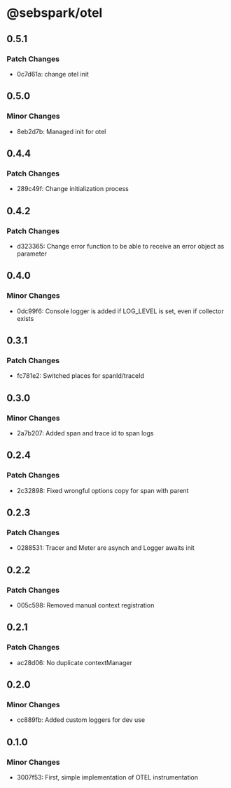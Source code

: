 # @sebspark/otel

## 0.5.1

### Patch Changes

- 0c7d61a: change otel init

## 0.5.0

### Minor Changes

- 8eb2d7b: Managed init for otel

## 0.4.4

### Patch Changes

- 289c49f: Change initialization process

## 0.4.2

### Patch Changes

- d323365: Change error function to be able to receive an error object as parameter

## 0.4.0

### Minor Changes

- 0dc99f6: Console logger is added if LOG_LEVEL is set, even if collector exists

## 0.3.1

### Patch Changes

- fc781e2: Switched places for spanId/traceId

## 0.3.0

### Minor Changes

- 2a7b207: Added span and trace id to span logs

## 0.2.4

### Patch Changes

- 2c32898: Fixed wrongful options copy for span with parent

## 0.2.3

### Patch Changes

- 0288531: Tracer and Meter are asynch and Logger awaits init

## 0.2.2

### Patch Changes

- 005c598: Removed manual context registration

## 0.2.1

### Patch Changes

- ac28d06: No duplicate contextManager

## 0.2.0

### Minor Changes

- cc889fb: Added custom loggers for dev use

## 0.1.0

### Minor Changes

- 3007f53: First, simple implementation of OTEL instrumentation
